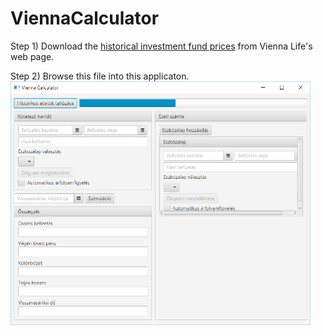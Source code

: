 # ViennaCalculator

Step 1)
Download the <a href="https://www.viennalife.hu/static/historical.xls">historical investment fund prices</a> from Vienna Life's web page.

Step 2)
Browse this file into this applicaton.
<br/>
<img src="https://github.com/attilapalfi92/ViennaCalculator/blob/master/screenshots/1.png" width="480">
